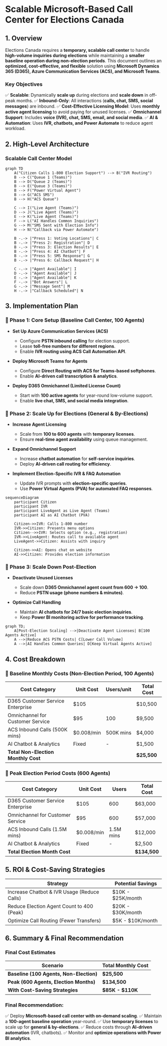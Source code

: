 # **Scalable Microsoft-Based Call Center for Elections Canada**

## **1. Overview**

Elections Canada requires a **temporary, scalable call center** to handle **high-volume inquiries during elections** while maintaining a **smaller baseline operation during non-election periods**. This document outlines an **optimized, cost-effective, and flexible** solution using **Microsoft Dynamics 365 (D365), Azure Communication Services (ACS), and Microsoft Teams**.

### **Key Objectives**

✅ **Scalable**: Dynamically **scale up** during elections and **scale down** in off-peak months.
✅ **Inbound-Only**: All interactions (**calls, chat, SMS, social messages**) are inbound.
✅ **Cost-Effective Licensing Model**: Uses **monthly active agent licensing** to avoid paying for unused licenses.
✅ **Omnichannel Support**: Includes **voice (IVR), chat, SMS, email, and social media**.
✅ **AI & Automation**: Uses **IVR, chatbots, and Power Automate** to reduce agent workload.

## **2. High-Level Architecture**

### **Scalable Call Center Model**

```mermaid
graph TD
    A("Citizen Calls 1-800 Election Support") --> B("IVR Routing")
    B --> C("Queue 1 (Teams)")
    B --> D("Queue 2 (Teams)")
    B --> E("Queue 3 (Teams)")
    B --> F("Power Virtual Agent")
    B --> G("ACS SMS")
    B --> H("ACS Queue")
  
    C --> I("Live Agent (Teams)")
    D --> J("Live Agent (Teams)")
    E --> K("Live Agent (Teams)")
    F --> L("AI Handles Common Inquiries")
    G --> M("SMS Sent with Election Info")
    H --> N("Callback via Power Automate")
  
    B -.-> |"Press 1: Voting Locations"| C
    B -.-> |"Press 2: Registration"| D
    B -.-> |"Press 3: Election Results"| E
    B -.-> |"Press 4: AI Chatbot"| F
    B -.-> |"Press 5: SMS Response"| G
    B -.-> |"Press 6: Callback Request"| H
  
    C -.-> |"Agent Available"| I
    D -.-> |"Agent Available"| J
    E -.-> |"Agent Available"| K
    F -.-> |"Bot Answers"| L
    G -.-> |"Message Sent"| M
    H -.-> |"Callback Scheduled"| N
```

## **3. Implementation Plan**

### **📌 Phase 1: Core Setup (Baseline Call Center, 100 Agents)**

- **Set Up Azure Communication Services (ACS)**

  - Configure **PSTN inbound calling** for election support.
  - Lease **toll-free numbers for different regions**.
  - Enable **IVR routing using ACS Call Automation API**.
- **Deploy Microsoft Teams for Agents**

  - Configure **Direct Routing with ACS for Teams-based softphones**.
  - Enable **AI-driven call transcription & analytics**.
- **Deploy D365 Omnichannel (Limited License Count)**

  - Start with **100 active agents** for year-round low-volume support.
  - Enable **live chat, SMS, and social media integration**.

### **📌 Phase 2: Scale Up for Elections (General & By-Elections)**

- **Increase Agent Licensing**

  - Scale from **100 to 600 agents** with **temporary licenses**.
  - Ensure **real-time agent availability** using queue management.
- **Expand Omnichannel Support**

  - Increase **chatbot automation** for **self-service inquiries**.
  - Deploy **AI-driven call routing for efficiency**.
- **Implement Election-Specific IVR & FAQ Automation**

  - Update IVR prompts with **election-specific queries**.
  - Use **Power Virtual Agents (PVA) for automated FAQ responses**.

```mermaid
sequenceDiagram
    participant Citizen
    participant IVR
    participant LiveAgent as Live Agent (Teams)
    participant AI as AI Chatbot (PVA)
  
    Citizen->>IVR: Calls 1-800 number
    IVR->>Citizen: Presents menu options
    Citizen-->>IVR: Selects option (e.g., registration)
    IVR->>LiveAgent: Routes call to available agent
    LiveAgent->>Citizen: Assists with inquiry
  
    Citizen->>AI: Opens chat on website
    AI->>Citizen: Provides election information
```

### **📌 Phase 3: Scale Down Post-Election**

- **Deactivate Unused Licenses**

  - Scale down **D365 Omnichannel agent count from 600 → 100**.
  - Reduce **PSTN usage (phone numbers & minutes)**.
- **Optimize Call Handling**

  - Maintain **AI chatbots for 24/7 basic election inquiries**.
  - Keep **Power BI monitoring active for performance tracking**.

```mermaid
graph TD;
    A[Post-Election Scaling] -->|Deactivate Agent Licenses| B[100 Agents Active]
    A -->|Reduce ACS PSTN Costs| C[Lower Call Volume]
    A -->|AI Handles Common Queries| D[Keep Virtual Agents Active]
```

## **4. Cost Breakdown**

### **📌 Baseline Monthly Costs (Non-Election Period, 100 Agents)**

| **Cost Category**                   | **Unit Cost**               | **Users/unit** | **Total Cost** |
| ----------------------------------------- | --------------------------------- | -------------------- | -------------------- |
| D365 Customer Service Enterprise          | $105         |  | $10,500        | 100                  | $10,500              |
| Omnichannel for Customer Service          | $95          | 100       | $9,500 | 100                  | $9,500               |
| ACS Inbound Calls (500K mins)             | $0.008/min   | 500K mins | $4,000 | 500k                 | $4,000               |
| AI Chatbot & Analytics                    | Fixed                             | -                    | $1,500               |
| **Total Non-Election Monthly Cost** |                                   |                      | **$25,500**    |

### **📌 Peak Election Period Costs (600 Agents)**

| **Cost Category**             | **Unit Cost**                | **Users** | **Total Cost** |
| ----------------------------------- | ---------------------------------- | --------------- | -------------------- |
| D365 Customer Service Enterprise    | $105         | 600       | $63,000 | 600             | $63,000              |
| Omnichannel for Customer Service    | $95          | 600       | $57,000 | 600             | $57,000              |
| ACS Inbound Calls (1.5M mins)       | $0.008/min   | 1.5M mins | $12,000 | 1.5M            | $12,000              |
| AI Chatbot & Analytics              | Fixed                              | -               | $2,500               |
| **Total Election Month Cost** |                                    |                 | **$134,500**   |

## **5. ROI & Cost-Saving Strategies**

| **Strategy**                          | **Potential Savings** |
| ------------------------------------------- | --------------------------- |
| Increase Chatbot & IVR Usage (Reduce Calls) | $10K - $25K/month           |
| Reduce Election Agent Count to 400 (Peak)   | $20K - $30K/month           |
| Optimize Call Routing (Fewer Transfers)     | $5K - $10K/month            |

## **6. Summary & Final Recommendation**

### **Final Cost Estimates**

| **Scenario**                            | **Total Monthly Cost** |
| --------------------------------------------- | ---------------------------- |
| **Baseline (100 Agents, Non-Election)** | **$25,500**            |
| **Peak (600 Agents, Election Months)**  | **$134,500**           |
| **With Cost-Saving Strategies**         | **$85K - $110K**       |

### **Final Recommendation:**

✅ Deploy **Microsoft-based call center with on-demand scaling**.
✅ Maintain a **100-agent baseline operation** year-round.
✅ Use **temporary licenses** to scale up for **general & by-elections**.
✅ Reduce costs through **AI-driven automation** (IVR, chatbots).
✅ Monitor and **optimize operations with Power BI analytics**.
